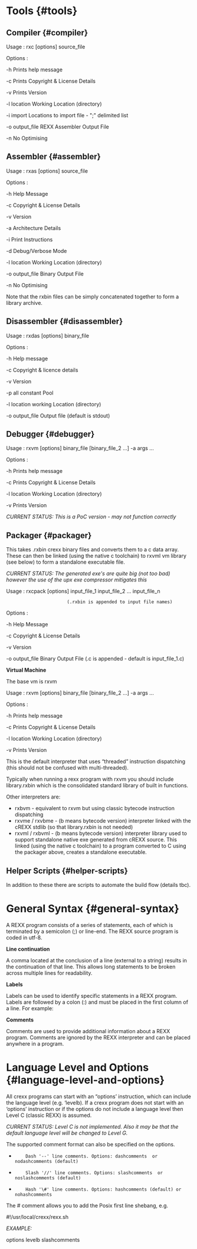 # Tools {#tools}

## **Compiler** {#compiler}

Usage   : rxc \[options\] source\_file

Options :

  \-h              Prints help message

  \-c              Prints Copyright & License Details

  \-v              Prints Version

  \-l location     Working Location (directory)

  \-i import       Locations to import file \- ";" delimited list

  \-o output\_file  REXX Assembler Output File

  \-n              No Optimising

## **Assembler** {#assembler}

Usage   : rxas \[options\] source\_file

Options :

  \-h              Help Message

  \-c              Copyright & License Details

  \-v              Version

  \-a              Architecture Details

  \-i              Print Instructions

  \-d              Debug/Verbose Mode

  \-l location     Working Location (directory)

  \-o output\_file  Binary Output File

  \-n              No Optimising

Note that the rxbin files can be simply concatenated together to form a library archive. 

## **Disassembler** {#disassembler}

Usage   : rxdas \[options\] binary\_file

Options :

  \-h              Help message

  \-c              Copyright & licence details

  \-v              Version

  \-p              all constant Pool

  \-l location     working Location (directory)

  \-o output\_file  Output file (default is stdout)

## **Debugger** {#debugger}

Usage   : rxvm \[options\] binary\_file \[binary\_file\_2 ...\] \-a args ... 

Options :

  \-h              Prints help message

  \-c              Prints Copyright & License Details

  \-l location     Working Location (directory)

  \-v              Prints Version

*CURRENT STATUS: This is a PoC version \- may not function correctly*

## **Packager** {#packager}

This takes .rxbin crexx binary files and converts them to a c data array. These can then be linked (using the native c toolchain) to rxvml vm library (see below) to form a standalone executable file.

*CURRENT STATUS: The generated exe's are quite big (not too bad) however the use of the upx exe compressor mitigates this*

Usage   : rxcpack \[options\] input\_file\_1 input\_file\_2 ... input\_file\_n

                           (.rxbin is appended to input file names)

Options :

  \-h              Help Message

  \-c              Copyright & License Details

  \-v              Version

  \-o output\_file  Binary Output File (.c is appended \- default is input\_file\_1.c)

**Virtual Machine**

The base vm is rxvm

Usage   : rxvm \[options\] binary\_file \[binary\_file\_2 ...\] \-a args ... 

Options :

  \-h              Prints help message

  \-c              Prints Copyright & License Details

  \-l location     Working Location (directory)

  \-v              Prints Version

This is the default interpreter that uses “threaded” instruction dispatching (this should not be confused with multi-threaded). 

Typically when running a rexx program with rxvm you should include library.rxbin which is the consolidated standard library of built in functions.

Other interpreters are:

* rxbvm \- equivalent to rxvm but using classic bytecode instruction dispatching  
* rxvme / rxvbme \- (b means bytecode version) interpreter linked with the cREXX stdlib (so that library.rxbin is not needed)  
* rxvml / rxbvml \- (b means bytecode version) interpreter library used to support standalone native exe generated from cREXX source. This linked (using the native c toolchain) to a program converted to C using the packager above, creates a standalone executable.

## **Helper Scripts** {#helper-scripts}

In addition to these there are scripts to automate the build flow (details tbc).

# 

# General Syntax {#general-syntax}

A REXX program consists of a series of statements, each of which is terminated by a semicolon (;) or line-end. The REXX source program is coded in utf-8. 

**Line continuation**

A comma located at the conclusion of a line (external to a string) results in the continuation of that line. This allows long statements to be broken across multiple lines for readability. 

**Labels**

Labels can be used to identify specific statements in a REXX program. Labels are followed by a colon (:) and must be placed in the first column of a line. For example:

**Comments**

Comments are used to provide additional information about a REXX program. Comments are ignored by the REXX interpreter and can be placed anywhere in a program.

# 

# Language Level and Options {#language-level-and-options}

All crexx programs can start with an “options’ instruction, which can include the language level (e.g. ‘levelb). If a crexx program does not start with an ‘options’ instruction or if the options do not include a language level then Level C (classic REXX) is assumed.

*CURRENT STATUS: Level C is not implemented. Also it may be that the default language level will be changed to Level G.*

The supported comment format can also be specified on the options.

*         Dash '--' line comments. Options: dashcomments  or nodashcomments (default)  
*         Slash '//' line comments. Options: slashcomments  or noslashcomments (default)  
*         Hash '\#' line comments. Options: hashcomments (default) or nohashcomments

The \# comment allows you to add the Posix first line shebang, e.g. 

\#\!/usr/local/crexx/rexx.sh

*EXAMPLE:*

options levelb slashcomments
